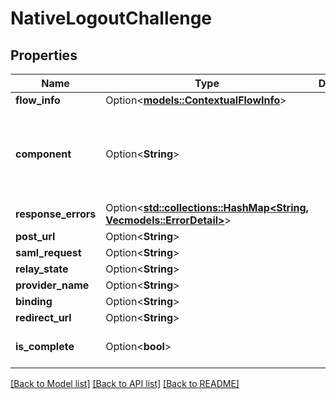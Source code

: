# NativeLogoutChallenge

## Properties

Name | Type | Description | Notes
------------ | ------------- | ------------- | -------------
**flow_info** | Option<[**models::ContextualFlowInfo**](ContextualFlowInfo.md)> |  | [optional]
**component** | Option<**String**> |  | [optional][default to ak-provider-saml-native-logout]
**response_errors** | Option<[**std::collections::HashMap<String, Vec<models::ErrorDetail>>**](Vec.md)> |  | [optional]
**post_url** | Option<**String**> |  | [optional]
**saml_request** | Option<**String**> |  | [optional]
**relay_state** | Option<**String**> |  | [optional]
**provider_name** | Option<**String**> |  | [optional]
**binding** | Option<**String**> |  | [optional]
**redirect_url** | Option<**String**> |  | [optional]
**is_complete** | Option<**bool**> |  | [optional][default to false]

[[Back to Model list]](../README.md#documentation-for-models) [[Back to API list]](../README.md#documentation-for-api-endpoints) [[Back to README]](../README.md)


